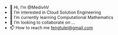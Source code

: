 - 👋 Hi, I’m @MedivhV
- 👀 I’m interested in Cloud Solution Engineering
- 🌱 I’m currently learning Computational Mathematics
- 💞️ I’m looking to collaborate on ...
- 📫 How to reach me fengtulei@gmail.com

<!---
MedivhV/MedivhV is a ✨ special ✨ repository because its `README.md` (this file) appears on your GitHub profile.
You can click the Preview link to take a look at your changes.
--->
